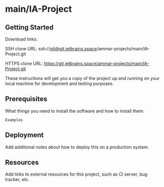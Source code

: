 # main/IA-Project



## Getting Started

Download links:

SSH clone URL: ssh://git@git.jetbrains.space/ammar-projects/main/IA-Project.git

HTTPS clone URL: https://git.jetbrains.space/ammar-projects/main/IA-Project.git



These instructions will get you a copy of the project up and running on your local machine for development and testing purposes.

## Prerequisites

What things you need to install the software and how to install them.

```
Examples
```

## Deployment

Add additional notes about how to deploy this on a production system.

## Resources

Add links to external resources for this project, such as CI server, bug tracker, etc.
